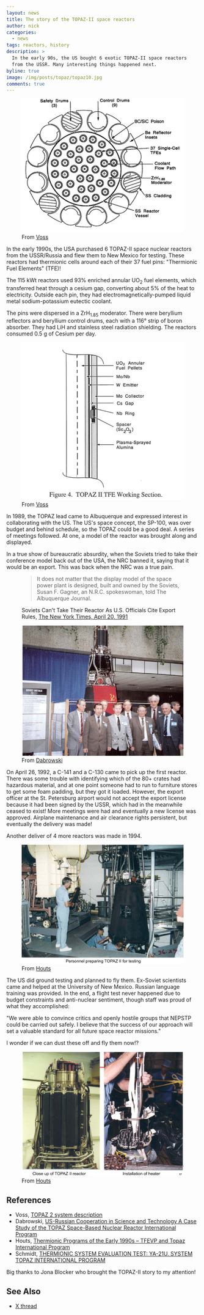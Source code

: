 ```yaml
---
layout: news
title: The story of the TOPAZ-II space reactors
author: nick
categories:
  - news
tags: reactors, history
description: >
  In the early 90s, the US bought 6 exotic TOPAZ-II space reactors
  from the USSR. Many interesting things happened next.
byline: true
image: /img/posts/topaz/topaz10.jpg
comments: true
---
```


<style>
  figure.float-end {
    clear: right;
  }
</style>

<div class="row">
<div class="col-md-12" markdown="1">

<figure class="float-end w-25">
<a href="/img/posts/topaz/topaz01.jpg">
<img src="/img/posts/topaz/topaz01_sm.jpg" class="w-100" alt="The TOPAZ-II reactor core view" >
</a>
<figcaption>From <a href="https://www.researchgate.net/publication/234197135_TOPAZ_2_system_description">Voss</a></figcaption>
</figure>

In the early 1990s, the USA purchased 6 TOPAZ-II space nuclear reactors from the
USSR/Russia and flew them to New Mexico for testing. These reactors had
thermionic cells around each of their 37 fuel pins: "Thermionic Fuel Elements"
(TFE)!

The 115 kWt reactors used 93% enriched annular UO<sub>2</sub> fuel elements, which
transferred heat through a cesium gap, converting about 5% of the heat to
electricity. Outside each pin, they had electromagnetically-pumped liquid metal
sodium-potassium eutectic coolant.

The pins were dispersed in a ZrH<sub>1.85</sub> moderator. There were beryllium
reflectors and beryllium control drums, each with a 116° strip of boron
absorber. They had LiH and stainless steel radiation shielding. The reactors
consumed 0.5 g of Cesium per day.


<figure class="float-end w-25">
<a href="/img/posts/topaz/topaz04.jpg">
<img src="/img/posts/topaz/topaz04_sm.jpg" alt="The TOPAZ-II Thermionic Fuel Element details" class="w-100">
</a>
<figcaption>From <a href="https://www.researchgate.net/publication/234197135_TOPAZ_2_system_description">Voss</a></figcaption>
</figure>

In 1989, the TOPAZ lead came to Albuquerque and expressed interest in
collaborating with the US. The US's space concept, the SP-100, was over budget
and behind schedule, so the TOPAZ could be a good deal. A series of meetings
followed. At one, a model of the reactor was brought along and displayed.

In a true show of bureaucratic absurdity, when the Soviets tried to take their
conference model back out of the USA, the NRC banned it, saying that it would be
an export. This was back when the NRC was a true pain.


<figure class="text-start">
<blockquote class="blockquote">
It does not matter that the display model of the space power plant is designed,
built and owned by the Soviets, Susan F. Gagner, an N.R.C. spokeswoman, told The
Albuquerque Journal.
</blockquote>
<figcaption class="blockquote-footer">Soviets Can't Take Their Reactor As U.S.  Officials Cite Export Rules, 
<a href="https://www.nytimes.com/1991/04/20/us/soviets-can-t-take-their-reactor-as-us-officials-cite-export-rules.html">
The New York Times, April 20, 1991</a></figcaption>
</figure>

<figure class="float-end w-25">
<a href="/img/posts/topaz/topaz02.jpg">
<img src="/img/posts/topaz/topaz02_sm.jpg" alt="USSR scientists showing off display model of TOPAZ-II" class="w-100">
</a>
<figcaption>From <a href="https://www.researchgate.net/publication/266516447_US-Russian_Cooperation_in_Science_and_Technology_A_Case_Study_of_the_TOPAZ_Space-Based_Nuclear_Reactor_International_Program">Dabrowski</a></figcaption>
</figure>

On April 26, 1992, a C-141 and a C-130 came to pick up the first reactor. There
was some trouble with identifying which of the 80+ crates had hazardous
material, and at one point someone had to run to furniture stores to get some
foam padding, but they got it loaded. However, the export officer at the St.
Petersburg airport would not accept the export license because it had been
signed by the USSR, which had in the meanwhile ceased to exist! More meetings
were had and eventually a new license was approved. Airplane maintenance and air
clearance rights persistent, but eventually the delivery was made!

Another deliver of 4 more reactors was made in 1994.

<figure class="float-end w-25">
<a href="/img/posts/topaz/topaz10.jpg">
<img src="/img/posts/topaz/topaz10.jpg" alt="Prepping TOPAZ-II for testing" class="w-100">
</a>
<figcaption>From <a href="https://ntrs.nasa.gov/api/citations/20140016877/downloads/20140016877.pdf">Houts</a></figcaption>
</figure>
The US did ground testing and planned to fly them. Ex-Soviet scientists came and
helped at the University of New Mexico. Russian language training was provided.
In the end, a flight test never happened due to budget constraints and
anti-nuclear sentiment, though staff was proud of what they accomplished:

"We were able to convince critics and openly hostile groups that NEPSTP could be
carried out safely. I believe that the success of our approach will set a
valuable standard for all future space reactor missions."

I wonder if we can dust these off and fly them now!?

<figure class="float-end w-25">
<a href="/img/posts/topaz/topaz12.jpg">
<img src="/img/posts/topaz/topaz12.jpg" alt="Prepping TOPAZ-II for testing" class="w-100">
</a>
<figcaption>From <a href="https://ntrs.nasa.gov/api/citations/20140016877/downloads/20140016877.pdf">Houts</a></figcaption>
</figure>

## References 

* Voss, [TOPAZ 2 system description](https://www.researchgate.net/publication/234197135_TOPAZ_2_system_description)
* Dabrowski, [US-Russian Cooperation in Science and Technology A Case Study of the TOPAZ Space-Based Nuclear Reactor International Program](https://www.researchgate.net/publication/266516447_US-Russian_Cooperation_in_Science_and_Technology_A_Case_Study_of_the_TOPAZ_Space-Based_Nuclear_Reactor_International_Program)
* Houts, [Thermionic Programs of the Early 1990s – TFEVP and Topaz International Program](https://ntrs.nasa.gov/api/citations/20140016877/downloads/20140016877.pdf)
* Schmidt, [THERMIONIC SYSTEM EVALUATION TEST: YA-21U.  SYSTEM TOPAZ INTERNATIONAL PROGRAM](https://apps.dtic.mil/sti/tr/pdf/ADB222940.pdf)

Big thanks to Jona Blocker who brought the TOPAZ-II story to my attention!


## See Also

- [X thread](https://x.com/whatisnuclear/status/1921688681993163119)

</div>
</div>
